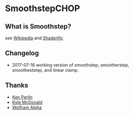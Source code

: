# SmoothstepCHOP

## What is Smoothstep?
see [Wikipedia](https://en.wikipedia.org/wiki/Smoothstep) and [Shaderific](http://www.shaderific.com/glsl-functions)

## Changelog
* 2017-07-16 working version of smoothstep, smootherstep, smootheststep, and linear clamp.

## Thanks
* [Ken Perlin](https://mrl.nyu.edu/~perlin/)
* [Kyle McDonald](http://kylemcdonald.net)
* [Wolfram Alpha](wolframalpha.com)
